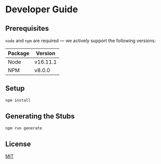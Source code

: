 # Developer Guide

## Prerequisites

`node` and `npm` are required — we actively support the following versions:

| Package | Version  |
| ------- |----------|
| Node    | v16.11.1 |
| NPM     | v8.0.0   |


## Setup

```bash
npm install
```

## Generating the Stubs

```bash
npm run generate
```

## License

[MIT](LICENSE)
